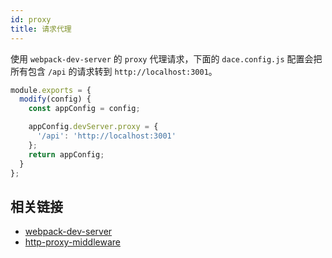 ```yaml
---
id: proxy
title: 请求代理
---
```


使用 `webpack-dev-server` 的 `proxy` 代理请求，下面的 `dace.config.js` 配置会把所有包含 `/api` 的请求转到 `http://localhost:3001`。

```js
module.exports = {
  modify(config) {
    const appConfig = config;

    appConfig.devServer.proxy = {
      '/api': 'http://localhost:3001'
    };
    return appConfig;
  }
};
```

## 相关链接
- [webpack-dev-server](https://webpack.js.org/configuration/dev-server/#devserver-proxy)
- [http-proxy-middleware](https://github.com/chimurai/http-proxy-middleware)
